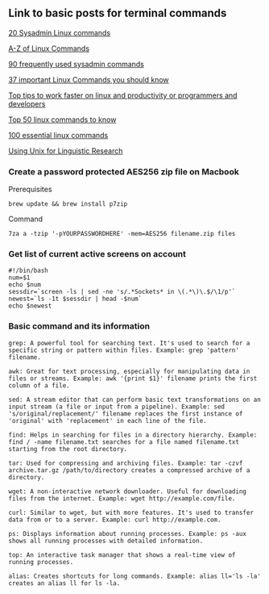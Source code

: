 ## Link to basic posts for terminal commands 

[20 Sysadmin Linux commands](https://opensource.com/article/17/7/20-sysadmin-commands)

[A-Z of Linux Commands](https://ss64.com/bash/)

[90 frequently used sysadmin commands](https://haydenjames.io/90-linux-commands-frequently-used-by-linux-sysadmins/)

[37 important Linux Commands you should know](https://www.howtogeek.com/412055/37-important-linux-commands-you-should-know/)

[Top tips to work faster on linux and productivity or programmers and developers](https://medium.com/javarevisited/top-10-unix-and-linux-productivity-tips-for-programmers-and-developers-c748129cf3e8)

[Top 50 linux commands to know](https://www.journaldev.com/34067/linux-commands)

[100 essential linux commands](https://linuxhint.com/100_essential_linux_commands/)

[Using Unix for Linguistic Research](https://wstyler.ucsd.edu/unix/)

### Create a password protected AES256 zip file on Macbook
Prerequisites
```
brew update && brew install p7zip
```
Command
```
7za a -tzip '-pYOURPASSWORDHERE' -mem=AES256 filename.zip files
```

### Get list of current active screens on account
```
#!/bin/bash
num=$1
echo $num
sessdir=`screen -ls | sed -ne 's/.*Sockets* in \(.*\)\.$/\1/p'`
newest=`ls -1t $sessdir | head -$num`
echo $newest
```

### Basic command and its information
```
grep: A powerful tool for searching text. It's used to search for a specific string or pattern within files. Example: grep 'pattern' filename.

awk: Great for text processing, especially for manipulating data in files or streams. Example: awk '{print $1}' filename prints the first column of a file.

sed: A stream editor that can perform basic text transformations on an input stream (a file or input from a pipeline). Example: sed 's/original/replacement/' filename replaces the first instance of 'original' with 'replacement' in each line of the file.

find: Helps in searching for files in a directory hierarchy. Example: find / -name filename.txt searches for a file named filename.txt starting from the root directory.

tar: Used for compressing and archiving files. Example: tar -czvf archive.tar.gz /path/to/directory creates a compressed archive of a directory.

wget: A non-interactive network downloader. Useful for downloading files from the internet. Example: wget http://example.com/file.

curl: Similar to wget, but with more features. It's used to transfer data from or to a server. Example: curl http://example.com.

ps: Displays information about running processes. Example: ps -aux shows all running processes with detailed information.

top: An interactive task manager that shows a real-time view of running processes.

alias: Creates shortcuts for long commands. Example: alias ll='ls -la' creates an alias ll for ls -la.
```
